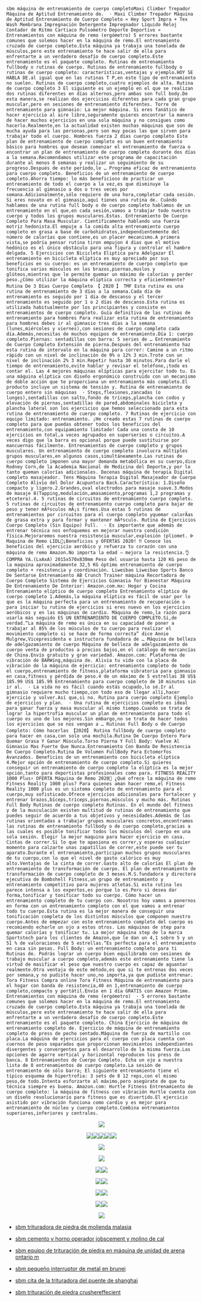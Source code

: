 
```
sbm máquina de entrenamiento de cuerpo completoMaxi Climber Trepador Máquina de Aptitud Entrenamiento de.  · Maxi Climber Trepador Máquina de Aptitud Entrenamiento de Cuerpo Completo « Hey Sport Impra + Tex Wash Membrana Impregnación Detergente Impregnador Líquido Reloj Contador de Ritmo Cartiaco Pulsometro Deporte Deportivo » Entrenamientos con máquina de remo (ergómetro) 5 errores bastante comunes que solemos hacer en la máquina de remo.El entrenamiento cruzado de cuerpo completo.Esta máquina ya trabaja una tonelada de músculos,pero este entrenamiento te hace salir de ella para enfrentarte a un verdadero desafío de cuerpo completo.Este entrenamiento es el paquete completo. Rutinas de entrenamiento fullbody o rutinas de cuerpo. Rutinas de entrenamiento fullbody o rutinas de cuerpo completo: características,ventajas y ejemplo.HOY SE HABLA DE.al igual que en las rutinas T P,en este tipo de entrenamiento no suelen. Rutinas de cuerpo completo,cuatro ejemplos de alta. Rutina de cuerpo completo 3 El siguiente es un ejemplo en el que se realizan dos rutinas diferentes en días alternos,pero ambas son full body.De esta manera,se realizan dos ejercicios diferentes para cada gran grupo muscular,pero en sesiones de entrenamiento diferentes. Torre de entrenamiento para gimnasio: La mejor máquina. Si eres fanático de hacer ejercicio al aire libre,seguramente quieres encontrar la manera de hacer muchos ejercicios en una sola máquina y no consigues como hacerlo.Realmente,en la actualidad existen muchas máquinas que son de mucha ayuda para las personas,pero son muy pocas las que sirven para trabajar todo el cuerpo. Hombres fuerza 2 días cuerpo completo Este plan de entrenamiento de cuerpo completo es un buen entrenamiento básico para hombres que desean comenzar el entrenamiento de fuerza o encontrar un plan de entrenamiento de cuerpo completo durante dos días a la semana.Recomendamos utilizar este programa de capacitación durante al menos 8 semanas y realizar un seguimiento de su progreso.Después de este período,le … Programa eficaz de entrenamiento para cuerpo completo. Beneficios de un entrenamiento de cuerpo completo.Ahorra tiempo: lo más beneficioso de practicar un entrenamiento de todo el cuerpo a la vez,es que disminuye la frecuencia al gimnasio a dos o tres veces por semana.Adicionalmente,sólo requiere de una hora,completar cada sesión. Si eres novato en el gimnasio,aquí tienes una rutina de. Cuándo hablamos de una rutina full body o de cuerpo completo hablamos de un entrenamiento en el que,en cada sesión,vamos a trabajar todo nuestro cuerpo y todos los grupos musculares.Estas. Entrenamiento De Cuerpo Completo Para Masa Muscular. Científicamente hablando una fuerza motriz hedonista.El empuje a la comida alta entrenamiento cuerpo completo en grasa a base de carbohidratos,independientemente del número de calorías que contiene,es un placer mecanismo.A primera vista,se podría pensar rutina tiron empujon 4 dias que el motivo hedónico es el único obstáculo para una figura y controlar el hambre delgada. 5 Ejercicios con Bicicleta Eliptica para Adelgazar El entrenamiento en bicicleta elíptica es muy apreciado por sus beneficios en su cuerpo: es un entrenamiento de cuerpo completo que tonifica varios músculos en los brazos,piernas,muslos y glúteos,mientras que le permite quemar un máximo de calorías y perder peso.¿Cómo utilizar la máquina elíptica correcta y eficientemente? Rutina De 3 Días Cuerpo Completo 【 2020 】 TMF Esta rutina es una rutina de entrenamiento de 3 días a la semana.Cada día de entrenamiento es seguido por 1 día de descanso y el tercer entrenamiento es seguido por 1 o 2 días de descanso.Esta rutina es utilizada habitualmente por los principiantes y consiste en entrenamientos de cuerpo completo. Guía definitiva de las rutinas de entrenamiento para hombres Para realizar esta rutina de entrenamiento para hombres debes ir al gimnasio tres días a la semana (lunes,miércoles y viernes),con sesiones de cuerpo completo cada día.Además,necesitas de muchos equipos de entrenamiento.Día 1: cuerpo completo.Piernas: sentadillas con barra: 5 series de … Entrenamiento de Cuerpo Completo Extensión de pierna.Después del entrenamiento haz esta rutina de intervalo en la máquina para correr: Camine a un ritmo rápido con un nivel de inclinación de 9% o 12% 3 min.Trote con un nivel de inclinación 2% 3 min.Repetir hasta 30 minutos.Para darle el tiempo de entrenamiento,evite hablar y revisar el teléfono,¡todo es contar el. Las 4 mejores máquinas elípticas para ejercitar todo tu. Es una máquina elíptica con diseño ergonómico construido con un mecanismo de doble acción que te proporciona un entrenamiento más completo.El producto incluye un sistema de tensión y. Rutina de entrenamiento de cuerpo entero sin máquinas  · Steps,flexiones,zancadas (o lunges),sentadillas con salto,fondo de tríceps,plancha con codos y elevación de piernas,sentadillas de pared,abdominales bicicleta y plancha lateral son los ejercicios que hemos seleccionado para esta rutina de entrenamiento de cuerpo completo. 7 Rutinas de ejercicio con equipo limitado: entrenamiento. ¡He creado estas 7 rutinas de cuerpo completo para que puedas obtener todos los beneficios del entrenamiento,con equipamiento limitado! Cada una consta de 10 ejercicios en total,a veces agrupados en superseries o circuitos.A veces digo que la barra es opcional porque puede sustituirse por mancuernas fácilmente. Entrenamientos de cuerpo completo y grupos musculares. Un entrenamiento de cuerpo completo involucra múltiples grupos musculares,en algunos casos,simultáneamente.Las rutinas de cuerpo completo imponen una mayor demanda metabólica en su cuerpo,dice Rodney Corn,de la Academia Nacional de Medicina del Deporte,y por lo tanto queman calorías adicionales. Decenas máquina de terapia Digital completo masajeador. Tens Máquina Terapia Digital Masajeador de Cuerpo Completo Alivio del Dolor Acupuntura Back.Característica: 1.Diseño compacto y ligero.2.Grandes,oval electrodos para masaje suave.3.Modos de masaje 8(Tapping,modulación,amasamiento,programas 1,2 programas y etcetera).4. 5 rutinas de circuitos de entrenamiento cuerpo completo. 5 rutinas de circuitos de entrenamiento cuerpo completo para bajar de peso y tener mÃºsculos mÃ¡s firmes.Usa estas 5 rutinas de entrenamientos por circuitos para el cuerpo completo yquemar calorÃ­as de grasa extra y para formar y mantener mÃºsculo. Rutina de Ejercicios Cuerpo Completo (Sin Equipo) Full.  · Es importante que además de entrenar técnica nos enfoquemos en mejorar nuestra condición física.Mejoraremos nuestra resistencia muscular,explosión (pliomet. ᐈ Maquina de Remo LIDL🥇¡Beneficios y OFERTAS 2020! ‼️ Conoce los beneficios del ejercicio aeróbico y refuerza tu corazón con una máquina de remo Amazon.No importa la edad ⇨ mejora la resistencia.👌 COMPRA YA.(LxAxA) 2015x570x830mm Peso del usuario hasta 120 KG peso de la maquina aproximadamente 32,5 KG óptimo entrenamiento de cuerpo completo + resistencia y coordinación. Liweibao Liweibao Sports Banco De Sentarse Entrenamiento AB Crunch Trainer máquina Recortadora de Cuerpo Completo Sistema de Ejercicios Gimnasia for Bienestar Máquina De Entrenamiento De Interior: Amazon.com.mx: Hogar y Cocina Entrenamiento elíptico de cuerpo completo Entrenamiento elíptico de cuerpo completo 1.Además,la máquina elíptica es fácil de usar por lo que es la máquina perfecta para un entrenamiento de recuperación o para iniciar tu rutina de ejercicios si eres nuevo en los ejercicios aeróbicos y en las máquinas de cardio. Máquina de remo,la razón para usarla más seguido ES UN ENTRENAMIENTO DE CUERPO COMPLETO.Sí,de verdad.“La máquina de remo es única en su capacidad de poner a trabajar al 85% de los músculos de tu cuerpo para realizar el movimiento completo si se hace de forma correcta” dice Annie Mulgrew,Vicepresidenta e instructora fundadora de … Máquina de belleza de adelgazamiento de cuerpo Máquina de belleza de adelgazamiento de cuerpo venta de productos a precios bajos,en el catálogo de mercancías de China.Envío gratuito y gran variedad. Amazon.com: Plataforma de vibración de BARWing,máquina de. Alivia tu vida con la placa de vibración de la máquina de ejercicio: entrenamiento completo de todo el cuerpo,entrenamiento de fitness,plataforma vibratoria para gimnasio en casa,fitness y pérdida de peso.4 de un máximo de 5 estrellas 38 US$ 185.99 US$ 185.99 Entrenamiento para cuerpo completo de 10 minutos sin ir al.  · La vida no es fácil cuando estás ocupado,lo sé.Ir al gimnasio requiere mucho tiempo,con todo eso de llegar allí,hacer ejercicio y volver.Así que,si no. Rutina para cuerpo completo Ejemplo de ejercicios y plan.  · Una rutina de ejercicios completo es ideal para ganar fuerza y masa muscular al mismo tiempo.Cuando se trata de lograr la hipertrofia muscular un plan de entrenamiento para todo el cuerpo es uno de los mejores.Sin embargo,no se trata de hacer todos los ejercicios que se nos vengan a … Rutinas Full Body o de Cuerpo Completo: Cómo hacerlas 【2020】 Rutina fullbody de cuerpo completo para hacer en casa,con solo una mochila.Rutina De Cuerpo Entero Para Quemar Grasa Y Ganar Músculo.Torso Pierna Y Full Body: Vuelve Al Gimnasio Mas Fuerte Que Nunca.Entrenamiento Con Banda De Resistencia De Cuerpo Completo.Rutina De Volumen FullBody Para Ectomorfos Avanzados. Beneficios de un entrenamiento con bicicleta elíptica 4.Mejor opción de entrenamiento de cuerpo completo.Si quieres conseguir un entrenamiento de cuerpo completo la elíptica es la mejor opción,tanto para deportistas profesionales como para. FITNESS REALITY 1000 Plus⚡ OFERTA Máquina de Remo 2020🥇 ¿Qué ofrece la máquina de remo Fitness Reality 1000 plus? Para quienes aman hacer remo,el Fitness Reality 1000 plus es un sistema completo de entrenamiento para el cuerpo,muy sofisticado.Ofrece ejercicios adicionales para fortalecer y entrenar brazos,bíceps,tríceps,piernas,músculos y mucho más. Rutinas Full Body Rutinas de cuerpo completo Rutinas. En el mundo del fitness y de la musculación existen multitud de rutinas de entrenamiento que puedes seguir de acuerdo a tus objetivos y necesidades.Además de las rutinas orientadas a trabajar grupos musculares concretos,encontramos las rutinas de entrenamiento fullbody o de cuerpo completo,gracias a las cuales es posible tonificar todos los músculos del cuerpo en una sola sesión. Elegir la mejor maquina para hacer ejercicio en casa. Cintas de correr.Si lo que te apasiona es correr,y esperas cualquier momento para calzarte unas zapatillas de correr,este puede ser tu aparato.Durante el entrenamiento,participan muchos grupos musculares de tu cuerpo,con lo que el nivel de gasto calórico es muy alto.Ventajas de la cinta de correr.Gasto alto de calorías El plan de entrenamiento de transformación de cuerpo. El plan de entrenamiento de transformación de cuerpo completo de 3 meses.M.S.fundadora y directora ejecutiva de Bombshell Fitness,un grupo de entrenamiento y entrenamiento competitivo para mujeres atletas.Si esta rutina les parece intensa a los expertos,es porque lo es.Pero si desea dar forma,tonificar y tonificar todo su cuerpo. Cómo hacer un entrenamiento completo de tu cuerpo con. Nosotros hoy vamos a ponernos en forma con un entrenamiento completo con el que vamos a entrenar todo tu cuerpo.Esta rutina es la mejor manera de conseguir una tonificación completa de los distintos músculos que componen nuestro cuerpo.Antes de empezar con este entrenamiento completo del cuerpo os recomiendo echarle un ojo a estos otros. Las máquinas de step para quemar calorías y tonificar tu. La mejor máquina step de la marca Sportstech para los clientes de Amazon,que le dan un 4,1 sobre 5 y un 51 % de valoraciones de 5 estrellas.“Es perfecta para el entrenamiento en casa sin pesas. Full Body: un entrenamiento completo para ti Rutinas de. Podrás lograr un cuerpo bien equilibrado con sesiones de trabajo muscular a cuerpo completo,además este entrenamiento tiene la virtud de masificar el peso que nuestro cuerpo es capaz de aguantar realmente.Otra ventaja de este método,es que si te entrenas dos veces por semana,y no pudiste hacer uno,no importa,ya que pudiste entrenar. Tora Fitness Compra online Tora Fitness Máquina de entrenamiento para el hogar con banda de resistencia,40 en 1,entrenamiento de cuerpo completo,compacto y portátil.Envío en 1 día GRATIS con Amazon Prime. Entrenamientos con máquina de remo (ergómetro)  · 5 errores bastante comunes que solemos hacer en la máquina de remo.El entrenamiento cruzado de cuerpo completo.Esta máquina ya trabaja una tonelada de músculos,pero este entrenamiento te hace salir de ella para enfrentarte a un verdadero desafío de cuerpo completo.Este entrenamiento es el paquete completo. China Ejercicio de máquina de entrenamiento completo de. Ejercicio de máquina de entrenamiento completo de press de pecho sentado.Máquina de fuerza de martillo con placa.La máquina de ejercicios para el cuerpo con placa cuenta con cuernos de peso separados que proporcionan movimientos independientes divergentes y convergentes para el desarrollo de la misma fuerza.Las opciones de agarre vertical y horizontal reproducen los press de banca. 8 Entrenamientos de Cuerpo Completo. Echa un ojo a nuestra lista de 8 entrenamientos de cuerpo completo.La sesión de entrenamiento de sólo barra; El siguiente entrenamiento tiene el típico esquema de hipertrofia: 3 sets de 8 12 reps,con el mismo peso,de todo.Intenta esforzarte al máximo,pero asegúrate de que tu técnica siempre es buena. Amazon.com: Hurtle Fitness Entrenamiento de cuerpo completo: la máquina de fitness con vibración Hurtle cuenta con un diseño revolucionario para fitness que es divertido.El ejercicio asistido por vibración funciona como cardio y es mejor para entrenamiento de núcleo y cuerpo completo.Combina entrenamientos superiores,inferiores y centrales. 
```

<div align="center">

<a href="https://es-crusher.shibang-china.com/github&k=sbm+m%C3%A1quina+de+entrenamiento+de+cuerpo+completo"><img src="https://static.shibang-china.com/es/crusher/logo.jpg"></a>

<a href="https://es-crusher.shibang-china.com/github&k=sbm+m%C3%A1quina+de+entrenamiento+de+cuerpo+completo"><img src="https://static.shibang-china.com/es/crusher/index.jpg"></a><a href="https://es-crusher.shibang-china.com/material.htmlgithub&k=sbm+m%C3%A1quina+de+entrenamiento+de+cuerpo+completo"><img src="https://static.shibang-china.com/es/crusher/material.jpg"></a><a href="https://es-crusher.shibang-china.com/application.htmlgithub&k=sbm+m%C3%A1quina+de+entrenamiento+de+cuerpo+completo"><img src="https://static.shibang-china.com/es/crusher/application.jpg"></a><a href="https://es-crusher.shibang-china.com/aboutus.htmlgithub&k=sbm+m%C3%A1quina+de+entrenamiento+de+cuerpo+completo"><img src="https://static.shibang-china.com/es/crusher/aboutus.jpg"></a><a href="https://es-crusher.shibang-china.com/contact.htmlgithub&k=sbm+m%C3%A1quina+de+entrenamiento+de+cuerpo+completo"><img src="https://static.shibang-china.com/es/crusher/contact.jpg"></a>

<a href="https://es-crusher.shibang-china.com/github&k=sbm+m%C3%A1quina+de+entrenamiento+de+cuerpo+completo"><img src="https://static.shibang-china.com/es/crusher/banner.jpg"></a>

<a href="https://swt.shibang-china.com/github&k=sbm+m%C3%A1quina+de+entrenamiento+de+cuerpo+completo"><img src="https://static.shibang-china.com/es/crusher/text.jpg"></a>

<a href="https://swt.shibang-china.com/github&k=sbm+m%C3%A1quina+de+entrenamiento+de+cuerpo+completo"><img src="https://static.shibang-china.com/es/crusher/chat.jpg"></a><a href="https://es-crusher.shibang-china.com/contact.htmlgithub&k=sbm+m%C3%A1quina+de+entrenamiento+de+cuerpo+completo"><img src="https://static.shibang-china.com/es/crusher/message.jpg"></a>

<a href="https://es-crusher.shibang-china.com/products/pe.htmlgithub&k=sbm+m%C3%A1quina+de+entrenamiento+de+cuerpo+completo"><img src="https://static.shibang-china.com/es/crusher/pe.jpg"></a><a href="https://es-crusher.shibang-china.com/products/pf.htmlgithub&k=sbm+m%C3%A1quina+de+entrenamiento+de+cuerpo+completo"><img src="https://static.shibang-china.com/es/crusher/pf.jpg"></a>

<a href="https://es-crusher.shibang-china.com/products/hpt.htmlgithub&k=sbm+m%C3%A1quina+de+entrenamiento+de+cuerpo+completo"><img src="https://static.shibang-china.com/es/crusher/hpt.jpg"></a><a href="https://es-crusher.shibang-china.com/products/vsi.htmlgithub&k=sbm+m%C3%A1quina+de+entrenamiento+de+cuerpo+completo"><img src="https://static.shibang-china.com/es/crusher/vsi.jpg"></a>

<a href="https://es-crusher.shibang-china.com/products/klv.htmlgithub&k=sbm+m%C3%A1quina+de+entrenamiento+de+cuerpo+completo"><img src="https://static.shibang-china.com/es/crusher/klv.jpg"></a><a href="https://es-crusher.shibang-china.com/products/portable.htmlgithub&k=sbm+m%C3%A1quina+de+entrenamiento+de+cuerpo+completo"><img src="https://static.shibang-china.com/es/crusher/portable.jpg"></a>

<a href="https://swt.shibang-china.com/github&k=sbm+m%C3%A1quina+de+entrenamiento+de+cuerpo+completo"><img src="https://static.shibang-china.com/es/crusher/case.jpg"></a>

</div>


* [sbm trituradora de piedra de molienda malasia](sbm%20trituradora%20de%20piedra%20de%20molienda%20malasia.md)

* [sbm cemento y horno operador jobscement y molino de cal](sbm%20cemento%20y%20horno%20operador%20jobscement%20y%20molino%20de%20cal.md)

* [sbm equipo de trituración de piedra en máquina de unidad de arena ontario m](sbm%20equipo%20de%20trituraci%C3%B3n%20de%20piedra%20en%20m%C3%A1quina%20de%20unidad%20de%20arena%20ontario%20m.md)

* [sbm pequeño interruptor de metal en brunei](sbm%20peque%C3%B1o%20interruptor%20de%20metal%20en%20brunei.md)

* [sbm cita de la trituradora del puente de shanghai](sbm%20cita%20de%20la%20trituradora%20del%20puente%20de%20shanghai.md)

* [sbm trituración de piedra crushereffecient](sbm%20trituraci%C3%B3n%20de%20piedra%20crushereffecient.md)